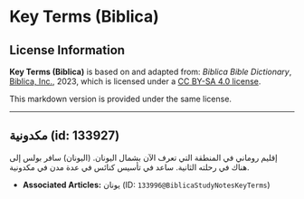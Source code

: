 # Key Terms (Biblica)

## License Information

**Key Terms (Biblica)** is based on and adapted from: _Biblica Bible Dictionary_, [Biblica, Inc.](https://www.biblica.com/), 2023, which is licensed under a [CC BY-SA 4.0 license](https://creativecommons.org/licenses/by-sa/4.0/legalcode.en).

This markdown version is provided under the same license.



--------------------------------

## مكدونية (id: 133927)

إقليم روماني في المنطقة التي تعرف الآن بشمال اليونان. (اليونان) سافر بولس إلى هناك في رحلته الثانية. ساعد في تأسيس كنائس في عدة مدن في مكدونية.

* **Associated Articles:** يونان (ID: `133996@BiblicaStudyNotesKeyTerms`)


